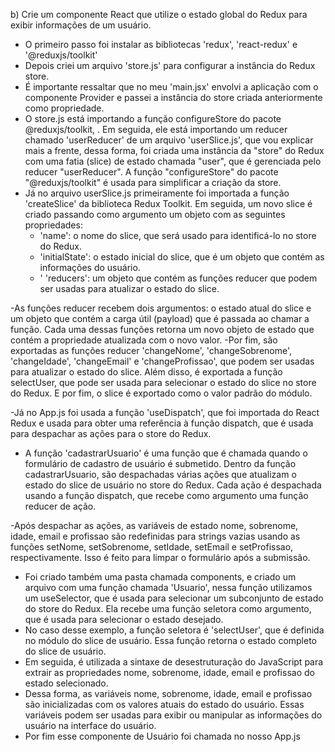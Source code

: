 b) Crie um componente React que utilize o estado global do Redux para exibir informações de um usuário.

- O primeiro passo foi instalar as bibliotecas 'redux', 'react-redux' e '@reduxjs/toolkit'
- Depois criei um arquivo 'store.js' para configurar a instância do Redux store.
- É importante ressaltar que no meu 'main.jsx' envolvi a aplicação com o componente Provider e passei a instância do store criada anteriormente como propriedade.
- O store.js está importando a função configureStore do pacote @reduxjs/toolkit, . Em seguida, ele está importando um reducer chamado 'userReducer' de um arquivo 'userSlice.js', que vou explicar mais a frente, dessa forma, foi criada uma instância da "store" do Redux com uma fatia (slice) de estado chamada "user", que é gerenciada pelo reducer "userReducer". A função "configureStore" do pacote "@reduxjs/toolkit" é usada para simplificar a criação da store.
- Já no arquivo userSlice.js primeiramente foi importada a função 'createSlice' da biblioteca Redux Toolkit. Em seguida, um novo slice é criado passando como argumento um objeto com as seguintes propriedades:
  - 'name': o nome do slice, que será usado para identificá-lo no store do Redux.
  - 'initialState': o estado inicial do slice, que é um objeto que contém as informações do usuário.
  - ' 'reducers': um objeto que contém as funções reducer que podem ser usadas para atualizar o estado do slice.

-As funções reducer recebem dois argumentos: o estado atual do slice e um objeto que contém a carga útil (payload) que é passada ao chamar a função. Cada uma dessas funções retorna um novo objeto de estado que contém a propriedade atualizada com o novo valor.
-Por fim, são exportadas as funções reducer 'changeNome', 'changeSobrenome', 'changeIdade', 'changeEmail' e 'changeProfissao', que podem ser usadas para atualizar o estado do slice. Além disso, é exportada a função selectUser, que pode ser usada para selecionar o estado do slice no store do Redux. E por fim, o slice é exportado como o valor padrão do módulo.

-Já no App.js foi usada a função 'useDispatch', que foi importada do React Redux e usada para obter uma referência à função dispatch, que é usada para despachar as ações para o store do Redux.

- A função 'cadastrarUsuario' é uma função que é chamada quando o formulário de cadastro de usuário é submetido. Dentro da função cadastrarUsuario, são despachadas várias ações que atualizam o estado do slice de usuário no store do Redux. Cada ação é despachada usando a função dispatch, que recebe como argumento uma função reducer de ação.

-Após despachar as ações, as variáveis de estado nome, sobrenome, idade, email e profissao são redefinidas para strings vazias usando as funções setNome, setSobrenome, setIdade, setEmail e setProfissao, respectivamente. Isso é feito para limpar o formulário após a submissão.

- Foi criado também uma pasta chamada components, e criado um arquivo com uma função chamada 'Usuario', nessa função utilizamos um useSelector, que é usada para selecionar um subconjunto de estado do store do Redux. Ela recebe uma função seletora como argumento, que é usada para selecionar o estado desejado.
- No caso desse exemplo, a função seletora é 'selectUser', que é definida no módulo do slice de usuário. Essa função retorna o estado completo do slice de usuário.
- Em seguida, é utilizada a sintaxe de desestruturação do JavaScript para extrair as propriedades nome, sobrenome, idade, email e profissao do estado selecionado.
- Dessa forma, as variáveis nome, sobrenome, idade, email e profissao são inicializadas com os valores atuais do estado do usuário. Essas variáveis podem ser usadas para exibir ou manipular as informações do usuário na interface do usuário.
- Por fim esse componente de Usuário foi chamada no nosso App.js
